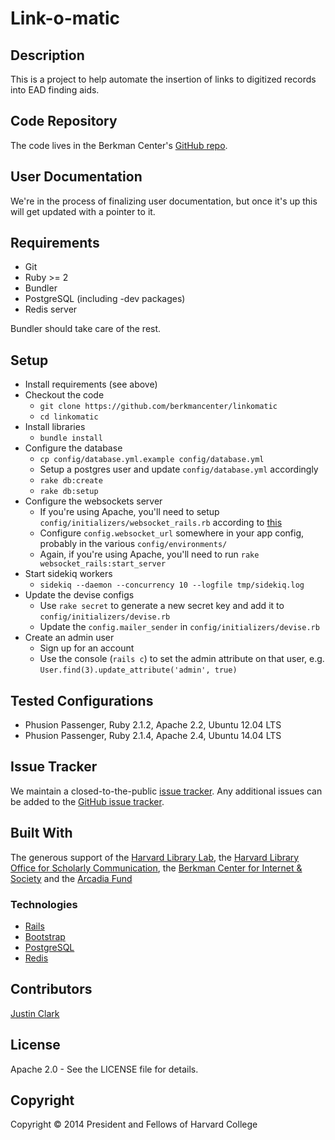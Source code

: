 Link-o-matic
============

Description
-----------

This is a project to help automate the insertion of links to digitized records into 
EAD finding aids.

Code Repository
---------------

The code lives in the Berkman Center's [GitHub repo](https://github.com/berkmancenter/linkomatic).

User Documentation
------------------

We're in the process of finalizing user documentation, but once it's up this
will get updated with a pointer to it.

Requirements
------------

* Git
* Ruby >= 2
* Bundler
* PostgreSQL (including -dev packages)
* Redis server

Bundler should take care of the rest.

Setup
-----

* Install requirements (see above)
* Checkout the code
  * `git clone https://github.com/berkmancenter/linkomatic`
  * `cd linkomatic`
* Install libraries
  * `bundle install`
* Configure the database
  * `cp config/database.yml.example config/database.yml`
  * Setup a postgres user and update `config/database.yml` accordingly
  * `rake db:create`
  * `rake db:setup`
* Configure the websockets server
  * If you're using Apache, you'll need to setup `config/initializers/websocket_rails.rb` according to [this](https://github.com/websocket-rails/websocket-rails/wiki/Standalone-Server-Mode)
  * Configure `config.websocket_url` somewhere in your app config, probably in the various `config/environments/`
  * Again, if you're using Apache, you'll need to run `rake websocket_rails:start_server`
* Start sidekiq workers
  * `sidekiq --daemon --concurrency 10 --logfile tmp/sidekiq.log`
* Update the devise configs
  * Use `rake secret` to generate a new secret key and add it to
    `config/initializers/devise.rb`
  * Update the `config.mailer_sender` in `config/initializers/devise.rb`
* Create an admin user
  * Sign up for an account
  * Use the console (`rails c`) to set the admin attribute on that user, e.g.
    `User.find(3).update_attribute('admin', true)`

Tested Configurations
---------------------

* Phusion Passenger, Ruby 2.1.2, Apache 2.2, Ubuntu 12.04 LTS
* Phusion Passenger, Ruby 2.1.4, Apache 2.4, Ubuntu 14.04 LTS

Issue Tracker
-------------

We maintain a closed-to-the-public [issue tracker](https://cyber.law.harvard.edu/projectmanagement/projects/linkomatic). Any additional issues can be added to the [GitHub issue tracker](https://github.com/berkmancenter/linkomatic/issues).

Built With
----------

The generous support of the [Harvard Library
Lab](http://lab.library.harvard.edu/), the [Harvard Library Office for
Scholarly Communication](https://osc.hul.harvard.edu), the [Berkman Center for
Internet &amp; Society](http://cyber.law.harvard.edu) and the [Arcadia
Fund](http://www.arcadiafund.org.uk)

### Technologies
* [Rails](http://rubyonrails.org/)
* [Bootstrap](http://getbootstrap.com/)
* [PostgreSQL](http://www.postgresql.org/)
* [Redis](http://redis.io/)

Contributors
------------

[Justin Clark](https://github.com/jdcc)

License
-------

Apache 2.0 - See the LICENSE file for details.

Copyright
---------

Copyright &copy; 2014 President and Fellows of Harvard College

